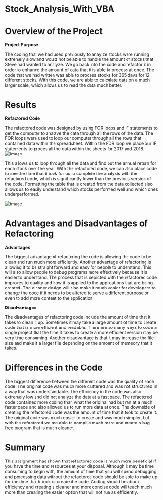 # Stock_Analysis_With_VBA


# Overview of the Project


**Project Purpose**

The coding that we had used previously to anaylze stocks were running extremely slow and would not be able to handle the amount of stocks that Steve had wanted to analyze. We go back into the code and refactor it in order to enhance the amount of data that it is able to process at once. The code that we had written was able to process stocks for 365 days for 12 different stocks. With this code, we are able to calculate data on a much larger scale, which allows us to read the data much better.

# Results

**Refactored Code**
  
The refactored code was designed by using FOR loops and IF statements to get the computer to analzye the data through all the rows of the data. The FOR loops were used to loop our computer through all the rows that contained data within the spreadsheet. Within the FOR loop we place our IF statements to proces all the data within the sheets for 2017 and 2018.
![image](https://user-images.githubusercontent.com/107448860/177063063-47637bce-35c5-4c4a-b517-cbcf19fe747b.png)

  This allows us to loop through all the data and find out the annual return for each stock over the year. With the refactored code, we can also place code to see the time that it took for us to complete the analysis with the refactored code, which is significantly lower than the previous version of the code. Formatting the table that is created from the data collected also allows us to easily understand which stocks performed well and which ones underperformed. 

![image](https://user-images.githubusercontent.com/107448860/177063285-ee448153-2bf3-4c90-a0ae-9fbf140be98a.png)

# Advantages and Disadvantages of Refactoring

**Advantages**

The biggest advantage of refactoring the code is allowing the code to be clean and run much more efficiently. Another advantage of refactoring is allowing it to be straight forward and easy for people to understand. This will also allow people to debug programs more effectively because it is easier to understand. The process that is depicted with the refactored code improves to quality and how it is applied to the applications that are being created. The cleaner design will also make it much easier for developers to change the code if it needs to be altered to serve a different purpose or even to add more content to the application. 

**Disadvantages**

The disadvantages of refactoring code include the amount of time that it takes to clean it up. Sometimes it may take a large amount of time to create code that is more efficient and readable. There are so many ways to code a single project that the time it takes to create a more efficient version may be very time consuming. Another disadvantage is that it may increase the file size and make it a larger file depending on the amount of memeory that it takes. 

# Differences in the Code

The biggest difference between the different code was the quality of each code. The original code was much more cluttered and was not structured in a way that was understandable. The efficiency in the code was also extremely low and did not analyze the data at a fast pace. The refactored code contained more coding than what the original had but ran at a much faster pace and also allowed us to run more data at once. The downside of creating the refactored code was the amount of time that it took to create it. The original code was much easier to create and was much simpler, but with the refactored we are able to complile much more and create a bug free program that is much cleaner. 

# Summary
This assignment has shown that refactored code is much more beneficial if you have the time and resources at your disposal. Although it may be time consuming to begin with, the amount of time that you will spend debugging and processing data without the refactored code should be able to make up for the time that it took to create the code. Coding should be about efficiency and creating a cleaner and more concise code will teach much more than creating the easier option that will not run as efficiently.
